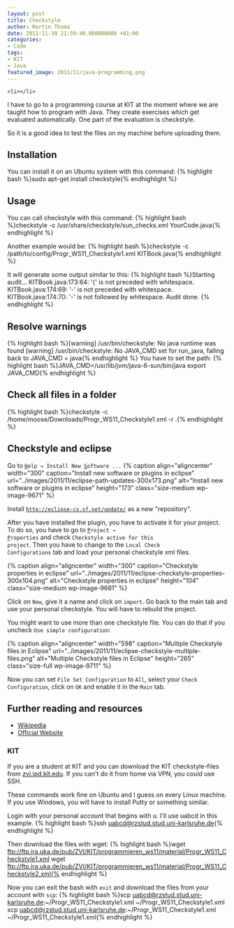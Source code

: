 ```yaml
---
layout: post
title: Checkstyle
author: Martin Thoma
date: 2011-11-30 21:59:40.000000000 +01:00
categories:
- Code
tags:
- KIT
- Java
featured_image: 2011/11/java-programming.png
---
```

	<li></li>
I have to go to a programming course at KIT at the moment where we are taught how to program with Java. They create exercises which get evaluated automatically. One part of the evaluation is checkstyle.

So it is a good idea to test the files on my machine before uploading them.

<h2>Installation</h2>
You can install it on an Ubuntu system with this command:
{% highlight bash %}sudo apt-get install checkstyle{% endhighlight %}

<h2>Usage</h2>
You can call checkstyle with this command:
{% highlight bash %}checkstyle -c /usr/share/checkstyle/sun_checks.xml YourCode.java{% endhighlight %}

Another example would be:
{% highlight bash %}checkstyle -c /path/to/config/Progr_WS11_Checkstyle1.xml KITBook.java{% endhighlight %}

It will generate some output similar to this:
{% highlight bash %}Starting audit...
KITBook.java:173:64: '{' is not preceded with whitespace.
KITBook.java:174:69: '-' is not preceded with whitespace.
KITBook.java:174:70: '-' is not followed by whitespace.
Audit done.
{% endhighlight %}

<h2>Resolve warnings</h2>
{% highlight bash %}[warning] /usr/bin/checkstyle: No java runtime was found
[warning] /usr/bin/checkstyle: No JAVA_CMD set for run_java, falling back to JAVA_CMD = java{% endhighlight %}
You have to set the path:
{% highlight bash %}JAVA_CMD=/usr/lib/jvm/java-6-sun/bin/java
export JAVA_CMD{% endhighlight %}

<h2>Check all files in a folder</h2>
{% highlight bash %}checkstyle -c /home/moose/Downloads/Progr_WS11_Checkstyle1.xml -r .{% endhighlight %}

<h2>Checkstyle and eclipse</h2>
Go to <code><u>H</u>elp &rarr; Install New <u>S</u>oftware ...</code>
{% caption align="aligncenter" width="300" caption="Install new software or plugins in eclipse" url="../images/2011/11/eclipse-path-updates-300x173.png" alt="Install new software or plugins in eclipse"  height="173" class="size-medium wp-image-9671" %}

Install <code>http://eclipse-cs.sf.net/update/</code> as a new "repository".

After you have installed the plugin, you have to activate it for your project. To do so, you have to go to <code><u>P</u>roject &rarr; <u>P</u>roperties</code> and check <code>Checkstyle active for this project</code>. Then you have to change to the <code>Local Check Configurations</code> tab and load your personal checkstyle xml files. 

{% caption align="aligncenter" width="300" caption="Checkstyle properties in eclipse" url="../images/2011/11/eclipse-checkstyle-properties-300x104.png" alt="Checkstyle properties in eclipse"  height="104" class="size-medium wp-image-9681" %}

Click on <code>New</code>, give it a name and click on <code>import</code>. Go back to the main tab and use your personal checkstyle. You will have to rebuild the project.

You might want to use more than one checkstyle file. You can do that if you uncheck <code>Use simple configuration</code>:

{% caption align="aligncenter" width="598" caption="Multiple Checkstyle files in Eclipse" url="../images/2011/11/eclipse-checkstyle-multiple-files.png" alt="Multiple Checkstyle files in Eclipse"  height="265" class="size-full wp-image-9711" %}

Now you can set <code>File Set Configuration</code> to <code>All</code>, select your <code>Check Configuration</code>, click on <code>OK</code> and enable it in the <code>Main</code> tab.

<h2>Further reading and resources </h2>
<ul>
    <li><a href="http://en.wikipedia.org/wiki/Checkstyle">Wikipedia</a></li>
    <li><a href="http://checkstyle.sourceforge.net/index.html">Official Website</a></li>
</ul>

<h3>KIT</h3>
If you are a student at KIT and you can download the KIT checkstyle-files from <a href="http://zvi.ipd.kit.edu/lehre_programmieren_ws11.php#Zusaetzliches_Material">zvi.ipd.kit.edu</a>. If you can't do it from home via VPN, you could use SSH.

These commands work fine on Ubuntu and I guess on every Linux machine. If you use Windows, you will have to install Putty or something similar.

Login with your personal account that begins with u. I'll use uabcd in this example.
{% highlight bash %}ssh uabcd@rzstud.stud.uni-karlsruhe.de{% endhighlight %}

Then download the files with wget:
{% highlight bash %}wget ftp://ftp.ira.uka.de/pub/ZVI/KIT/programmieren_ws11/material/Progr_WS11_Checkstyle1.xml
wget ftp://ftp.ira.uka.de/pub/ZVI/KIT/programmieren_ws11/material/Progr_WS11_Checkstyle2.xml{% endhighlight %}

Now you can exit the bash with <code>exit</code> and download the files from your account with <code>scp</code>:
{% highlight bash %}scp uabcd@rzstud.stud.uni-karlsruhe.de:~/Progr_WS11_Checkstyle1.xml ~/Progr_WS11_Checkstyle1.xml
scp uabcd@rzstud.stud.uni-karlsruhe.de:~/Progr_WS11_Checkstyle1.xml ~/Progr_WS11_Checkstyle1.xml{% endhighlight %}
